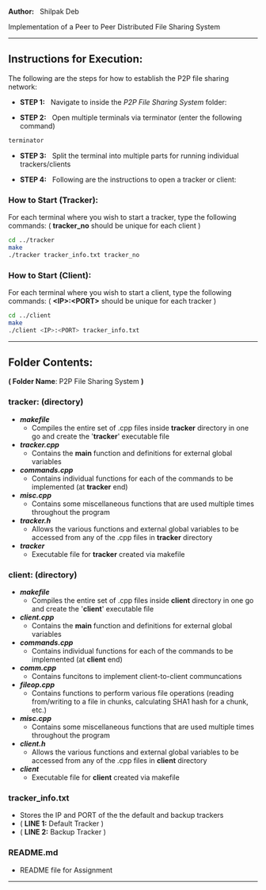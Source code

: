 **Author:** &nbsp; Shilpak Deb

Implementation of a Peer to Peer Distributed File Sharing System

---

## Instructions for Execution:

The following are the steps for how to establish the P2P file sharing network:

- **STEP 1:** &nbsp; Navigate to inside the _P2P File Sharing System_ folder:

- **STEP 2:** &nbsp; Open multiple terminals via terminator (enter the following command)

```bash
terminator
```

- **STEP 3:** &nbsp; Split the terminal into multiple parts for running individual trackers/clients

- **STEP 4:** &nbsp; Following are the instructions to open a tracker or client:

### How to Start (Tracker):

For each terminal where you wish to start a tracker, type the following commands: ( **tracker_no** should be unique for each client )

```bash
cd ../tracker
make
./tracker tracker_info.txt tracker_no
```

### How to Start (Client):

For each terminal where you wish to start a client, type the following commands: ( **\<IP\>:\<PORT\>** should be unique for each tracker )

```bash
cd ../client
make
./client <IP>:<PORT> tracker_info.txt
```

---

## Folder Contents:

**( Folder Name**: P2P File Sharing System **)**

### tracker: (directory)

- **_makefile_**
  - Compiles the entire set of .cpp files inside **tracker** directory in one go and create the '**tracker**' executable file
- **_tracker.cpp_**
  - Contains the **main** function and definitions for external global variables
- **_commands.cpp_**
  - Contains individual functions for each of the commands to be implemented (at **tracker** end)
- **_misc.cpp_**
  - Contains some miscellaneous functions that are used multiple times throughout the program
- **_tracker.h_**
  - Allows the various functions and external global variables to be accessed from any of the .cpp files in **tracker** directory
- **_tracker_**
  - Executable file for **tracker** created via makefile

### client: (directory)

- **_makefile_**
  - Compiles the entire set of .cpp files inside **client** directory in one go and create the '**client**' executable file
- **_client.cpp_**
  - Contains the **main** function and definitions for external global variables
- **_commands.cpp_**
  - Contains individual functions for each of the commands to be implemented (at **client** end)
- **_comm.cpp_**
  - Contains funcitons to implement client-to-client communcations
- **_fileop.cpp_**
  - Contains functions to perform various file operations (reading from/writing to a file in chunks, calculating SHA1 hash for a chunk, etc.)
- **_misc.cpp_**
  - Contains some miscellaneous functions that are used multiple times throughout the program
- **_client.h_**
  - Allows the various functions and external global variables to be accessed from any of the .cpp files in **client** directory
- **_client_**
  - Executable file for **client** created via makefile

### tracker_info.txt

- Stores the IP and PORT of the the default and backup trackers
- ( **LINE 1:** Default Tracker )
- ( **LINE 2:** Backup Tracker )

### README.md

- README file for Assignment

---

